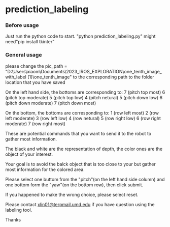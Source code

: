 # prediction_labeling
### Before usage
Just run the python code to start. 
"python prediction_labeling.py"
might need"pip install tkinter"

### General usage
please change the 
pic_path = "D:\\Users\\xiaom\\Documents\\2023_IROS_EXPLORATION\\one_tenth_image_with_label (1)\\one_tenth_image"
to the corresponding path to the folder location that you have saved

On the left hand side, the bottoms are corresponding to: 
7 (pitch top most)
6 (pitch top moderate)
5 (pitch top low)
4 (pitch netural)
5 (pitch down low)
6 (pitch down moderate)
7 (pitch down most)

On the bottom, the bottoms are corresponding to:
1 (row left most)
2 (row left moderate)
3 (row left low)
4 (row netural)
5 (row right low)
6 (row right moderate)
7 (row right most)

These are potential commands that you want to send it to the robot to gather most information. 

The black and white are the representation of depth, the color ones are  the object of your interest.

Your goal is to avoid the balck object that is too close to your but gather most information for the colored area.

Please select one buttom from the "pitch"(on the left hand side column) and one bottom form the "yaw"(on the bottom row), then click submit.

If you happened to make the wrong choice, please select reset.

Please contact xlin01@terpmail.umd.edu if you have question using the labeling tool.

Thanks
